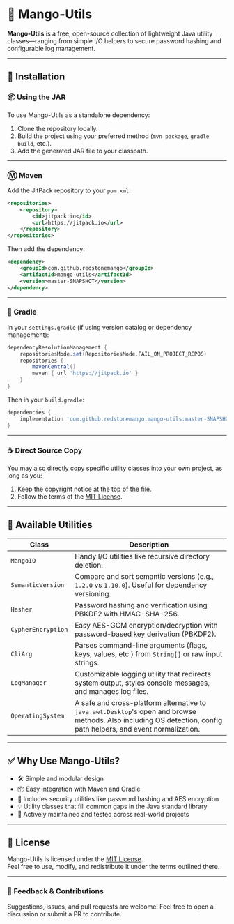 # 🔐 Mango-Utils

**Mango-Utils** is a free, open-source collection of lightweight Java utility classes—ranging from simple I/O helpers to secure password hashing and configurable log management.

---

## 🔽 Installation

### 📦 Using the JAR

To use Mango-Utils as a standalone dependency:

1. Clone the repository locally.
2. Build the project using your preferred method (`mvn package`, `gradle build`, etc.).
3. Add the generated JAR file to your classpath.

---

### Ⓜ️ Maven

Add the JitPack repository to your `pom.xml`:

```xml
<repositories>
    <repository>
        <id>jitpack.io</id>
        <url>https://jitpack.io</url>
    </repository>
</repositories>
```

Then add the dependency:

```xml
<dependency>
    <groupId>com.github.redstonemango</groupId>
    <artifactId>mango-utils</artifactId>
    <version>master-SNAPSHOT</version>
</dependency>
```

---

### 🐘 Gradle

In your `settings.gradle` (if using version catalog or dependency management):

```groovy
dependencyResolutionManagement {
    repositoriesMode.set(RepositoriesMode.FAIL_ON_PROJECT_REPOS)
    repositories {
        mavenCentral()
        maven { url 'https://jitpack.io' }
    }
}
```

Then in your `build.gradle`:

```groovy
dependencies {
    implementation 'com.github.redstonemango:mango-utils:master-SNAPSHOT'
}
```

---

### ☕ Direct Source Copy

You may also directly copy specific utility classes into your own project, as long as you:

1. Keep the copyright notice at the top of the file.
2. Follow the terms of the [MIT License](https://github.com/RedStoneMango/mango-utils/blob/main/LICENSE).

---

## 📖 Available Utilities

| Class              | Description                                                                                                                                                       |
|--------------------|-------------------------------------------------------------------------------------------------------------------------------------------------------------------|
| `MangoIO`          | Handy I/O utilities like recursive directory deletion.                                                                                                            |
| `SemanticVersion`  | Compare and sort semantic versions (e.g., `1.2.0` vs `1.10.0`). Useful for dependency versioning.                                                                 |
| `Hasher`           | Password hashing and verification using PBKDF2 with HMAC-SHA-256.                                                                                                 |
| `CypherEncryption` | Easy AES-GCM encryption/decryption with password-based key derivation (PBKDF2).                                                                                   |
| `CliArg`           | Parses command-line arguments (flags, keys, values, etc.) from `String[]` or raw input strings.                                                                   |
| `LogManager`       | Customizable logging utility that redirects system output, styles console messages, and manages log files.                                                        |
| `OperatingSystem`  | A safe and cross-platform alternative to `java.awt.Desktop`'s open and browse methods. Also including OS detection, config path helpers, and event normalization. |

---

## ✅ Why Use Mango-Utils?

- 🛠️ Simple and modular design
- 📦 Easy integration with Maven and Gradle
- 🔐 Includes security utilities like password hashing and AES encryption
- 💡 Utility classes that fill common gaps in the Java standard library
- 🔄 Actively maintained and tested across real-world projects

---

## 📎 License

Mango-Utils is licensed under the [MIT License](https://github.com/RedStoneMango/mango-utils/blob/main/LICENSE).  
Feel free to use, modify, and redistribute it under the terms outlined there.

---

### 💬 Feedback & Contributions

Suggestions, issues, and pull requests are welcome! Feel free to open a discussion or submit a PR to contribute.
